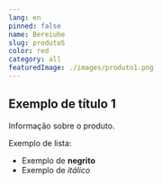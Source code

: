 ```yaml
---
lang: en
pinned: false
name: Bereiuhe
slug: produto5
color: red
category: all
featuredImage: ./images/produto1.png
---
```


## Exemplo de título 1

Informação sobre o produto.

Exemplo de lista:

- Exemplo de **negrito**
- Exemplo de _itálico_
